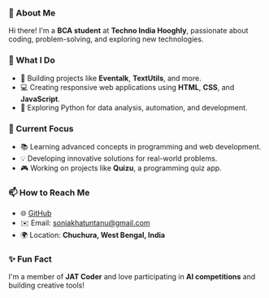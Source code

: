 ### 👋 About Me  
Hi there! I'm a **BCA student** at **Techno India Hooghly**, passionate about coding, problem-solving, and exploring new technologies.  

### 🚀 What I Do  
- 🌟 Building projects like **Eventalk**, **TextUtils**, and more.  
- 💻 Creating responsive web applications using **HTML**, **CSS**, and **JavaScript**.  
- 🐍 Exploring Python for data analysis, automation, and development.  

### 🌱 Current Focus  
- 📚 Learning advanced concepts in programming and web development.  
- 💡 Developing innovative solutions for real-world problems.  
- 🎮 Working on projects like **Quizu**, a programming quiz app.  

### 📫 How to Reach Me  
- 🌐 [GitHub](https://github.com/)
- ✉️ Email: soniakhatuntanu@gmail.com  
- 🌍 Location: **Chuchura, West Bengal, India**  

### ✨ Fun Fact  
I'm a member of **JAT Coder** and love participating in **AI competitions** and building creative tools!  
